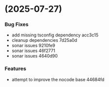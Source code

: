 #  (2025-07-27)


### Bug Fixes

* add missing tsconfig dependency acc3c15
* cleanup dependencies 7d25a0d
* sonar issues 9210fe9
* sonar issues 46f2771
* sonar issues 4640d90


### Features

* attempt to improve the nocode base 44684fd



